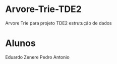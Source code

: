 # Arvore-Trie-TDE2
Arvore Trie para projeto TDE2 estrutução de dados

# Alunos
Eduardo Zenere
Pedro Antonio
